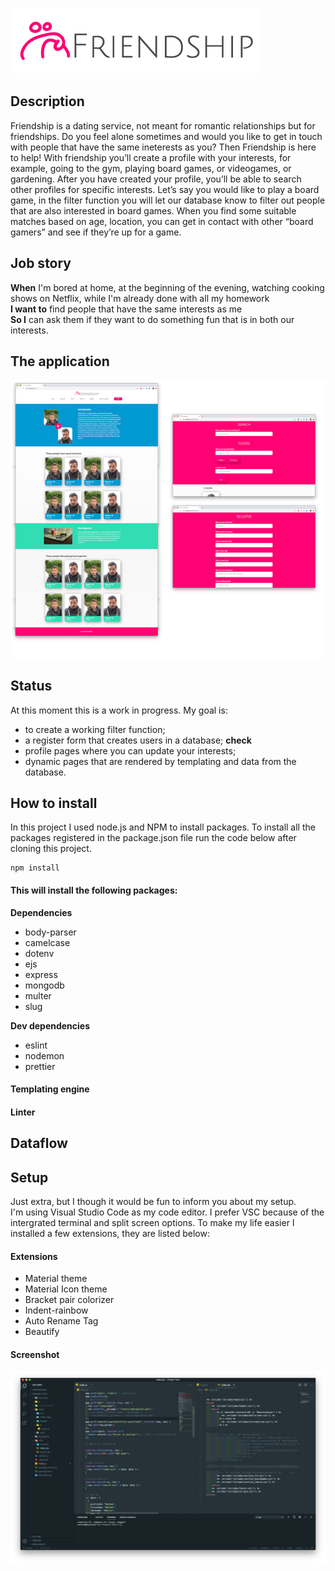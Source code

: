 ![logo friendship](https://raw.githubusercontent.com/NathanNeelis/Project-Tech/master/Styleguide/guide/Friendship_logo-full-RGB.jpg)

## Description
Friendship is a dating service, not meant for romantic relationships but for friendships. Do you feel alone sometimes and would you like to get in touch with people that have the same ineterests as you? Then Friendship is here to help! With friendship you’ll create a profile with your interests, for example, going to the gym, playing board games, or videogames, or gardening. After you have created your profile, you’ll be able to search other profiles for specific interests. Let’s say you would like to play a board game, in the filter function you will let our database know to filter out people that are also interested in board games. When you find some suitable matches based on age, location, you can get in contact with other “board gamers” and see if they’re up for a game.


## Job story
**When** I'm bored at home, at the beginning of the evening, watching cooking shows on Netflix, while I'm already done with all my homework  
**I want to** find people that have the same interests as me  
**So I** can ask them if they want to do something fun that is in both our interests. 

## The application
![Screenshots of early app version](https://github.com/NathanNeelis/Project-Tech/blob/master/Styleguide/app/app.jpg)

## Status
At this moment this is a work in progress. 
My goal is:  
* to create a working filter function;  
* a register form that creates users in a database; **check**  
* profile pages where you can update your interests;  
* dynamic pages that are rendered by templating and data from the database.  

## How to install
In this project I used node.js and NPM to install packages. 
To install all the packages registered in the package.json file run the code below after cloning this project.

    npm install  

#### This will install the following packages:  
**Dependencies**  
* body-parser 
* camelcase
* dotenv
* ejs
* express
* mongodb
* multer
* slug

**Dev dependencies**  
* eslint
* nodemon
* prettier

#### Templating engine  

#### Linter 



## Dataflow


## Setup
Just extra, but I though it would be fun to inform you about my setup.  
I'm using Visual Studio Code as my code editor. I prefer VSC because of the intergrated terminal and split screen options.
To make my life easier I installed a few extensions, they are listed below:

#### Extensions
* Material theme 
* Material Icon theme
* Bracket pair colorizer
* Indent-rainbow
* Auto Rename Tag
* Beautify

#### Screenshot
![image](https://raw.githubusercontent.com/NathanNeelis/Project-Tech/master/Styleguide/editor/editor_nathan.png)



